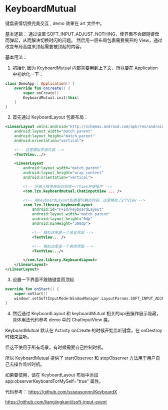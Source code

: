 # KeyboardMutual
键盘表情切换完美交互 , demo 效果在 art 文件中。


基本逻辑：
通过设置 SOFT_INPUT_ADJUST_NOTHING，使界面不会跟随键盘而弹起，从而解决切换时闪的问题。
然后用一层布局包裹需要展开的 View，通过改变布局高度来顶起需要被顶起的内容。

基本用法：
1. 初始化
因为 KeyboardMutual 内部需要用到上下文，所以要在 Application 中初始化一下：
```kotlin
class DemoApp : Application() {
    override fun onCreate() {
        super.onCreate()
        KeyboardMutual.init(this)
    }
}
```

2. 首先通过 KeyboardLayout 包裹布局：
```xml
<LinearLayout xmlns:android="http://schemas.android.com/apk/res/android"
    android:layout_width="match_parent"
    android:layout_height="match_parent"
    android:orientation="vertical">

    <!-- 这里模拟界面内容 -->
    <TextView.../>

    <LinearLayout
        android:layout_width="match_parent"
        android:layout_height="wrap_content"
        android:orientation="vertical">

        <!-- 将输入框等布局封装成一个View方便操作 -->
        <com.lzx.keyboardmutual.ChatInputView ... />

        <!-- 用KeyboardLayout包裹要切换的内容，这里模拟了2个View -->
        <com.lzx.library.KeyboardLayout
            android:id="@+id/keyboardLayout"
            android:layout_width="match_parent"
            android:layout_height="0dp"
            android:minHeight="300dp">

            <!-- 模拟这里是一个录音界面 -->
            <TextView... />

            <!-- 模拟这里是一个表情界面 -->
            <TextView.../>

        </com.lzx.library.KeyboardLayout>
    </LinearLayout>
</LinearLayout>
```

3. 设置一下界面不跟随键盘而顶起
```kotlin
override fun onStart() {
    super.onStart()
    window?.setSoftInputMode(WindowManager.LayoutParams.SOFT_INPUT_ADJUST_NOTHING)
}
```

4. 然后通过 KeyboardLayout 和 keyboardMutual 相关的api去操作展示隐藏，具体用法代码参考 demo 中的 ChatInputView 类。



KeyboardMutual 默认在 Activity onCreate 的时候开始监听键盘，在 onDestroy 时结束监听。

但这不使用于所有场景。有时候需要自己控制时机。

所以 KeyboardMutual 提供了 startObserver 和 stopObserver 方法用于用户自己去操作监听时机。

如果要使用，请在 KeyboardLayout 布局中添加 app:observerKeyboardForMySelf="true" 属性。



代码参考：
https://github.com/ssseasonnn/KeyboardX

https://github.com/liangjingkanji/soft-input-event




